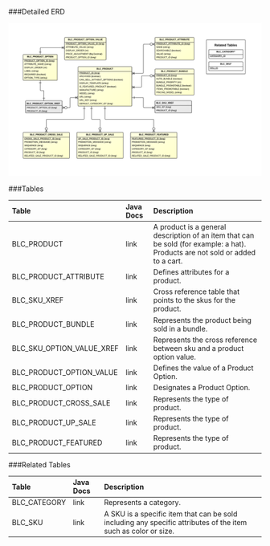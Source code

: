 

###Detailed ERD

[![Catalog Product Detail](images/dataModel/CatalogProductDetailedERD.png)](images/dataModel/CatalogProductDetailedERD.png)

###Tables

| Table               | Java Docs	   | Description                                         |
|:--------------------|:--------------|:----------------------------------------------------|
|BLC_PRODUCT          | link          | A product is a general description of an item that can be sold (for example: a hat). Products are not sold or added to a cart.  |
|BLC_PRODUCT_ATTRIBUTE  | link       | Defines attributes for a product.  |
|BLC_SKU_XREF | link             | Cross reference table that points to the skus for the product.  |
|BLC_PRODUCT_BUNDLE   | link          | Represents the product being sold in a bundle.  |
|BLC_SKU_OPTION_VALUE_XREF   | link   | Represents the cross reference between sku and a product option value. |
|BLC_PRODUCT_OPTION_VALUE    | link   | Defines the value of a Product Option.  |
|BLC_PRODUCT_OPTION    | link         | Designates a Product Option.  |
|BLC_PRODUCT_CROSS_SALE | link        | Represents the type of product.  |
|BLC_PRODUCT_UP_SALE    | link        | Represents the type of product.  |
|BLC_PRODUCT_FEATURED   | link        | Represents the type of product.  |




###Related Tables

| Table               | Java Docs	   | Description                                         |
|:--------------------|:--------------|:----------------------------------------------------|
|BLC_CATEGORY         | link          | Represents a category.  |
|BLC_SKU              | link          | A SKU is a specific item that can be sold including any specific attributes of the item such as color or size.  |

